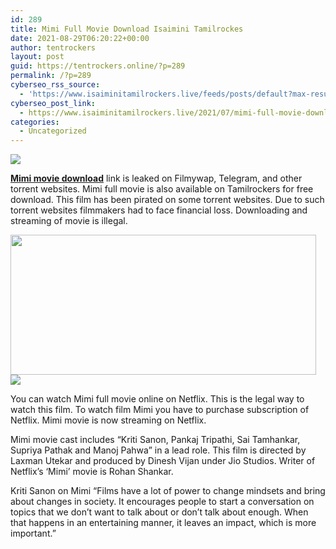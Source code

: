```yaml
---
id: 289
title: Mimi Full Movie Download Isaimini Tamilrockes
date: 2021-08-29T06:20:22+00:00
author: tentrockers
layout: post
guid: https://tentrockers.online/?p=289
permalink: /?p=289
cyberseo_rss_source:
  - 'https://www.isaiminitamilrockers.live/feeds/posts/default?max-results=150&start-index=1'
cyberseo_post_link:
  - https://www.isaiminitamilrockers.live/2021/07/mimi-full-movie-download-isaimini.html
categories:
  - Uncategorized
---
```

<div class="media_block">
  <img src="https://1.bp.blogspot.com/-VhnVnZkyYck/YQDkJiotNSI/AAAAAAAABFE/MdAA43YEqhktJiVjdjCyygU8d86Tg5J9ACLcBGAsYHQ/s72-w489-h224-c/33-Mimi-784x441.jpg" class="media_thumbnail" />
</div>

<meta content="Mimi movie download link is leaked on Filmywap, Telegram, and other torrent websites. Mimi full movie is also available on Tamilrockers for..." name="twitter:description" />

  


<center>
</center>

**<a href="https://www.tamilrockerz.online/mimi-full-movie-download-tamilrockers/" target="_blank" rel="noopener">Mimi movie download</a>** link is leaked on Filmywap, Telegram, and other torrent websites. Mimi full movie is also available on Tamilrockers for free download. This film has been pirated on some torrent websites. Due to such torrent websites filmmakers had to face financial loss. Downloading and streaming of movie is illegal.

<div class="separator">
  <a href="https://1.bp.blogspot.com/-VhnVnZkyYck/YQDkJiotNSI/AAAAAAAABFE/MdAA43YEqhktJiVjdjCyygU8d86Tg5J9ACLcBGAsYHQ/s784/33-Mimi-784x441.jpg" imageanchor="1"><img loading="lazy" border="0" data-original-height="441" data-original-width="784" height="224" src="https://1.bp.blogspot.com/-VhnVnZkyYck/YQDkJiotNSI/AAAAAAAABFE/MdAA43YEqhktJiVjdjCyygU8d86Tg5J9ACLcBGAsYHQ/w489-h224/33-Mimi-784x441.jpg" width="489" /></a>
</div>



<div class="separator">
  <a href="https://www.tamilrockerz.online/mimi-full-movie-download-tamilrockers/" imageanchor="1"><img border="0" data-original-height="250" data-original-width="300" src="https://1.bp.blogspot.com/-nfbzYVobUik/YMlpOerzdgI/AAAAAAAAA3Y/aAupsOUs_WMY6Lv7R1OtZhI6OqaRh-YAwCPcBGAYYCw/s0/e854879156f0849f3d27a89db88ed039.png" /></a>
</div>

You can watch Mimi full movie online on Netflix. This is the legal way to watch this film. To watch film Mimi you have to purchase subscription of Netflix. Mimi movie is now streaming on Netflix.

Mimi movie cast includes “Kriti Sanon, Pankaj Tripathi, Sai Tamhankar, Supriya Pathak and Manoj Pahwa” in a lead role. This film is directed by Laxman Utekar and produced by Dinesh Vijan under Jio Studios. Writer of Netflix’s ‘Mimi’ movie is Rohan Shankar.

Kriti Sanon on Mimi “Films have a lot of power to change mindsets and bring about changes in society. It encourages people to start a conversation on topics that we don’t want to talk about or don’t talk about enough. When that happens in an entertaining manner, it leaves an impact, which is more important.”

<center>
</center>